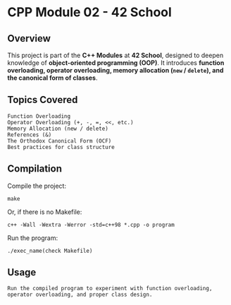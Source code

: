 # CPP Module 02 - 42 School

## Overview
This project is part of the **C++ Modules** at **42 School**, designed to deepen knowledge of **object-oriented programming (OOP)**. It introduces **function overloading, operator overloading, memory allocation (`new` / `delete`), and the canonical form of classes**.

## Topics Covered

    Function Overloading
    Operator Overloading (+, -, =, <<, etc.)
    Memory Allocation (new / delete)
    References (&)
    The Orthodox Canonical Form (OCF)
    Best practices for class structure


## Compilation

Compile the project:
```
make
```
Or, if there is no Makefile:
```
c++ -Wall -Wextra -Werror -std=c++98 *.cpp -o program
```
Run the program:
```
./exec_name(check Makefile)
```
## Usage
```
Run the compiled program to experiment with function overloading, operator overloading, and proper class design.
